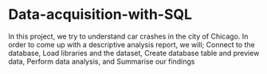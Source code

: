 # Data-acquisition-with-SQL
In this project, we try to understand car crashes in the city of Chicago.
In order to come up with a descriptive analysis report, we will;
  Connect to the database, 
  Load libraries and the dataset, 
  Create database table and preview data, 
  Perform data analysis, and 
  Summarise our findings
